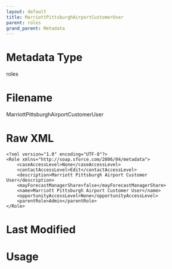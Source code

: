 ```yaml
---
layout: default
title: MarriottPittsburghAirportCustomerUser
parent: roles
grand_parent: Metadata
---
```

# Metadata Type
roles


# Filename 
MarriottPittsburghAirportCustomerUser


# Raw XML
```
<?xml version="1.0" encoding="UTF-8"?>
<Role xmlns="http://soap.sforce.com/2006/04/metadata">
    <caseAccessLevel>None</caseAccessLevel>
    <contactAccessLevel>Edit</contactAccessLevel>
    <description>Marriott Pittsburgh Airport Customer User</description>
    <mayForecastManagerShare>false</mayForecastManagerShare>
    <name>Marriott Pittsburgh Airport Customer User</name>
    <opportunityAccessLevel>None</opportunityAccessLevel>
    <parentRole>Admin</parentRole>
</Role>
```


# Last Modified


# Usage
